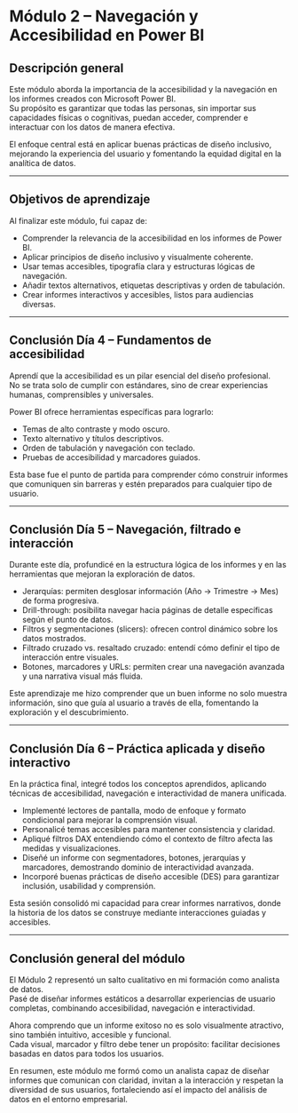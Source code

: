 # Módulo 2 – Navegación y Accesibilidad en Power BI  

## Descripción general  
Este módulo aborda la importancia de la accesibilidad y la navegación en los informes creados con Microsoft Power BI.  
Su propósito es garantizar que todas las personas, sin importar sus capacidades físicas o cognitivas, puedan acceder, comprender e interactuar con los datos de manera efectiva.  

El enfoque central está en aplicar buenas prácticas de diseño inclusivo, mejorando la experiencia del usuario y fomentando la equidad digital en la analítica de datos.  

---

## Objetivos de aprendizaje  
Al finalizar este módulo, fui capaz de:  
- Comprender la relevancia de la accesibilidad en los informes de Power BI.  
- Aplicar principios de diseño inclusivo y visualmente coherente.  
- Usar temas accesibles, tipografía clara y estructuras lógicas de navegación.  
- Añadir textos alternativos, etiquetas descriptivas y orden de tabulación.  
- Crear informes interactivos y accesibles, listos para audiencias diversas.  

---

## Conclusión Día 4 – Fundamentos de accesibilidad  
Aprendí que la accesibilidad es un pilar esencial del diseño profesional.  
No se trata solo de cumplir con estándares, sino de crear experiencias humanas, comprensibles y universales.  

Power BI ofrece herramientas específicas para lograrlo:  
- Temas de alto contraste y modo oscuro.  
- Texto alternativo y títulos descriptivos.  
- Orden de tabulación y navegación con teclado.  
- Pruebas de accesibilidad y marcadores guiados.  

Esta base fue el punto de partida para comprender cómo construir informes que comuniquen sin barreras y estén preparados para cualquier tipo de usuario.  

---

## Conclusión Día 5 – Navegación, filtrado e interacción  
Durante este día, profundicé en la estructura lógica de los informes y en las herramientas que mejoran la exploración de datos.  

- Jerarquías: permiten desglosar información (Año → Trimestre → Mes) de forma progresiva.  
- Drill-through: posibilita navegar hacia páginas de detalle específicas según el punto de datos.  
- Filtros y segmentaciones (slicers): ofrecen control dinámico sobre los datos mostrados.  
- Filtrado cruzado vs. resaltado cruzado: entendí cómo definir el tipo de interacción entre visuales.  
- Botones, marcadores y URLs: permiten crear una navegación avanzada y una narrativa visual más fluida.  

Este aprendizaje me hizo comprender que un buen informe no solo muestra información, sino que guía al usuario a través de ella, fomentando la exploración y el descubrimiento.  

---

## Conclusión Día 6 – Práctica aplicada y diseño interactivo  
En la práctica final, integré todos los conceptos aprendidos, aplicando técnicas de accesibilidad, navegación e interactividad de manera unificada.  

- Implementé lectores de pantalla, modo de enfoque y formato condicional para mejorar la comprensión visual.  
- Personalicé temas accesibles para mantener consistencia y claridad.  
- Apliqué filtros DAX entendiendo cómo el contexto de filtro afecta las medidas y visualizaciones.  
- Diseñé un informe con segmentadores, botones, jerarquías y marcadores, demostrando dominio de interactividad avanzada.  
- Incorporé buenas prácticas de diseño accesible (DES) para garantizar inclusión, usabilidad y comprensión.  

Esta sesión consolidó mi capacidad para crear informes narrativos, donde la historia de los datos se construye mediante interacciones guiadas y accesibles.  

---

## Conclusión general del módulo  
El Módulo 2 representó un salto cualitativo en mi formación como analista de datos.  
Pasé de diseñar informes estáticos a desarrollar experiencias de usuario completas, combinando accesibilidad, navegación e interactividad.  

Ahora comprendo que un informe exitoso no es solo visualmente atractivo, sino también intuitivo, accesible y funcional.  
Cada visual, marcador y filtro debe tener un propósito: facilitar decisiones basadas en datos para todos los usuarios.  

En resumen, este módulo me formó como un analista capaz de diseñar informes que comunican con claridad, invitan a la interacción y respetan la diversidad de sus usuarios, fortaleciendo así el impacto del análisis de datos en el entorno empresarial.
